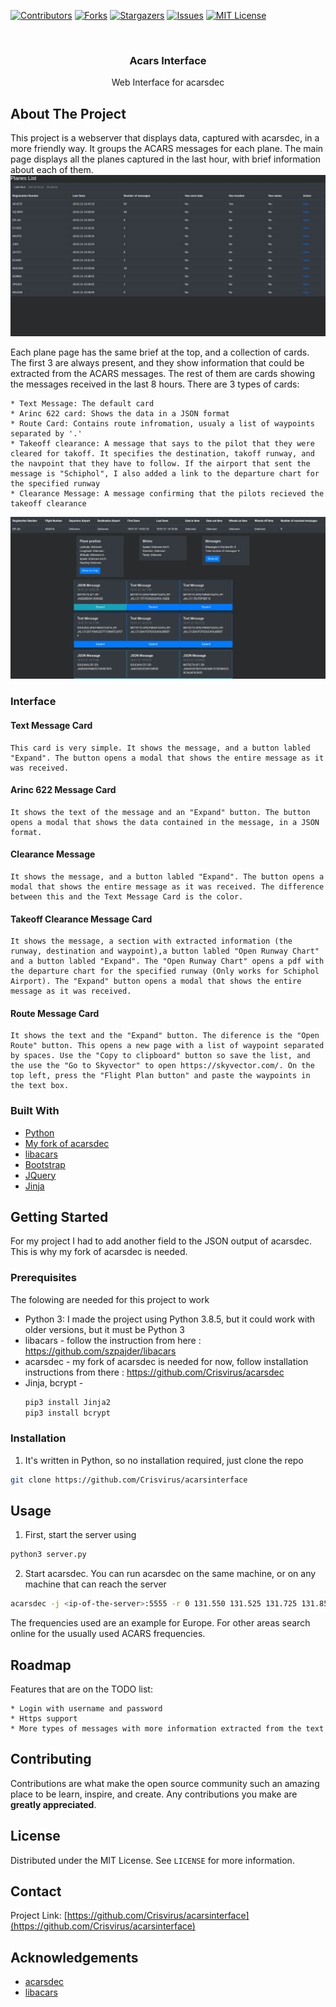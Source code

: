 [![Contributors][contributors-shield]][contributors-url]
[![Forks][forks-shield]][forks-url]
[![Stargazers][stars-shield]][stars-url]
[![Issues][issues-shield]][issues-url]
[![MIT License][license-shield]][license-url]




<!-- PROJECT LOGO -->
<br />
<p align="center">

  <h3 align="center">Acars Interface</h3>

  <p align="center">
    Web Interface for acarsdec
    <br />
  </p>
</p>


<!-- ABOUT THE PROJECT -->
## About The Project

This project is a webserver that displays data, captured with acarsdec, in a more friendly way. It groups the ACARS messages for each plane.
The main page displays all the planes captured in the last hour, with brief information about each of them.
![Acarsinterface main page][last_hour_index]

Each plane page has the same brief at the top, and a collection of cards. The first 3 are always present, and they show information that could be extracted from the ACARS messages. The rest of them are cards showing the messages received in the last 8 hours. There are 3 types of cards:

    * Text Message: The default card
    * Arinc 622 card: Shows the data in a JSON format
    * Route Card: Contains route infromation, usualy a list of waypoints separated by '.'
    * Takeoff clearance: A message that says to the pilot that they were cleared for takoff. It specifies the destination, takoff runway, and the navpoint that they have to follow. If the airport that sent the message is "Schiphol", I also added a link to the departure chart for the specified runway
    * Clearance Message: A message confirming that the pilots recieved the takeoff clearance

![Acarsinterface plane info][plane_info]

### Interface
#### Text Message Card
    This card is very simple. It shows the message, and a button labled "Expand". The button opens a modal that shows the entire message as it was received.

#### Arinc 622 Message Card
    It shows the text of the message and an "Expand" button. The button opens a modal that shows the data contained in the message, in a JSON format.

#### Clearance Message
    It shows the message, and a button labled "Expand". The button opens a modal that shows the entire message as it was received. The difference between this and the Text Message Card is the color.

#### Takeoff Clearance Message Card
    It shows the message, a section with extracted information (the runway, destination and waypoint),a button labled "Open Runway Chart" and a button labled "Expand". The "Open Runway Chart" opens a pdf with the departure chart for the specified runway (Only works for Schiphol Airport). The "Expand" button opens a modal that shows the entire message as it was received.

#### Route Message Card
    It shows the text and the "Expand" button. The diference is the "Open Route" button. This opens a new page with a list of waypoint separated by spaces. Use the "Copy to clipboard" button so save the list, and the use the "Go to Skyvector" to open https://skyvector.com/. On the top left, press the "Flight Plan button" and paste the waypoints in the text box.

### Built With

* [Python](https://www.python.org/)
* [My fork of acarsdec](https://github.com/Crisvirus/acarsdec)
* [libacars](https://github.com/szpajder/libacars)
* [Bootstrap](https://getbootstrap.com)
* [JQuery](https://jquery.com)
* [Jinja](https://jinja.palletsprojects.com/en/2.11.x/)




<!-- GETTING STARTED -->
## Getting Started
For my project I had to add another field to the JSON output of acarsdec. This is why my fork of acarsdec is needed.
### Prerequisites

The folowing are needed for this project to work
* Python 3: I made the project using Python 3.8.5, but it could work with older versions, but it must be Python 3
* libacars - follow the instruction from here : https://github.com/szpajder/libacars
* acarsdec - my fork of acarsdec is needed for now, follow installation instructions from there : https://github.com/Crisvirus/acarsdec
* Jinja, bcrypt -
  ```sh
  pip3 install Jinja2
  pip3 install bcrypt
  
  ```

### Installation

1. It's written in Python, so no installation required, just clone the repo
```sh
git clone https://github.com/Crisvirus/acarsinterface
```

<!-- USAGE EXAMPLES -->
## Usage

1. First, start the server using 
```sh
python3 server.py
```

2. Start acarsdec. You can run acarsdec on the same machine, or on any machine that can reach the server
```sh
acarsdec -j <ip-of-the-server>:5555 -r 0 131.550 131.525 131.725 131.850 131.825
```
The frequencies used are an example for Europe. For other areas search online for the usually used ACARS frequencies.

<!-- 3. (Optional) The waypoints database is saved in the folder ./waypointsDB/CSVData/ . The information is taken from "http://navaid.com/GPX/" in gpx format. The script "./waypointsDB/convert.py" reads all the files from the folder ./waypointsDB/GPXData/ and converts them to csv, saving only the information that is needed. The GPX file is aprox. 50MB, so I didn't upload it to github. If you want to update the waypoint information, go to "http://navaid.com/GPX/" and download the data in ./waypointsDB/GPXData/. Then run:
```sh
cd waypointDB
python3 convert.py
```
This operation will take a while, and can use a lot of memory (in my case it used over 1GB of RAM), so only run it on a computer, not on a Raspberry. -->

<!-- ROADMAP -->
## Roadmap
Features that are on the TODO list:

    * Login with username and password
    * Https support
    * More types of messages with more information extracted from the text



<!-- CONTRIBUTING -->
## Contributing

Contributions are what make the open source community such an amazing place to be learn, inspire, and create. Any contributions you make are **greatly appreciated**.


<!-- LICENSE -->
## License

Distributed under the MIT License. See `LICENSE` for more information.



<!-- CONTACT -->
## Contact

Project Link: [https://github.com/Crisvirus/acarsinterface](https://github.com/Crisvirus/acarsinterface)



<!-- ACKNOWLEDGEMENTS -->
## Acknowledgements
* [acarsdec](https://github.com/TLeconte/acarsdec)
* [libacars](https://github.com/szpajder/libacars)


<!-- MARKDOWN LINKS & IMAGES -->
<!-- https://www.markdownguide.org/basic-syntax/#reference-style-links -->
[contributors-shield]: https://img.shields.io/github/contributors/Crisvirus/acarsinterface.svg?style=for-the-badge
[contributors-url]: https://github.com/Crisvirus/acarsinterface/graphs/contributors
[forks-shield]: https://img.shields.io/github/forks/Crisvirus/acarsinterface.svg?style=for-the-badge
[forks-url]: https://github.com/Crisvirus/acarsinterface/network/members
[stars-shield]: https://img.shields.io/github/stars/Crisvirus/acarsinterface.svg?style=for-the-badge
[stars-url]: https://github.com/Crisvirus/acarsinterface/stargazers
[issues-shield]: https://img.shields.io/github/issues/Crisvirus/acarsinterface.svg?style=for-the-badge
[issues-url]: https://github.com/Crisvirus/acarsinterface/issues
[license-shield]: https://img.shields.io/github/license/Crisvirus/acarsinterface.svg?style=for-the-badge
[license-url]: https://github.com/Crisvirus/acarsinterface/blob/master/LICENSE.txt
[last_hour_index]: images/last_hour_index.jpg
[plane_info]: images/plane_info.jpg
